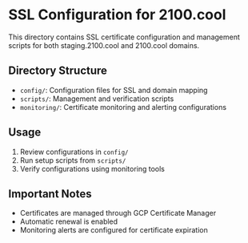 # SSL Configuration for 2100.cool

This directory contains SSL certificate configuration and management scripts for both staging.2100.cool and 2100.cool domains.

## Directory Structure
- `config/`: Configuration files for SSL and domain mapping
- `scripts/`: Management and verification scripts
- `monitoring/`: Certificate monitoring and alerting configurations

## Usage
1. Review configurations in `config/`
2. Run setup scripts from `scripts/`
3. Verify configurations using monitoring tools

## Important Notes
- Certificates are managed through GCP Certificate Manager
- Automatic renewal is enabled
- Monitoring alerts are configured for certificate expiration